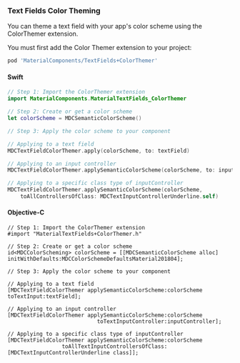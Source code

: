 ### Text Fields Color Theming

You can theme a text field with your app's color scheme using the ColorThemer extension.

You must first add the Color Themer extension to your project:

```bash
pod 'MaterialComponents/TextFields+ColorThemer'
```

<!--<div class="material-code-render" markdown="1">-->
#### Swift
```swift
// Step 1: Import the ColorThemer extension
import MaterialComponents.MaterialTextFields_ColorThemer

// Step 2: Create or get a color scheme
let colorScheme = MDCSemanticColorScheme()

// Step 3: Apply the color scheme to your component

// Applying to a text field
MDCTextFieldColorThemer.apply(colorScheme, to: textField)

// Applying to an input controller
MDCTextFieldColorThemer.applySemanticColorScheme(colorScheme, to: inputController)

// Applying to a specific class type of inputController
MDCTextFieldColorThemer.applySemanticColorScheme(colorScheme, 
    toAllControllersOfClass: MDCTextInputControllerUnderline.self)
```

#### Objective-C

```objc
// Step 1: Import the ColorThemer extension
#import "MaterialTextFields+ColorThemer.h"

// Step 2: Create or get a color scheme
id<MDCColorScheming> colorScheme = [[MDCSemanticColorScheme alloc] initWithDefaults:MDCColorSchemeDefaultsMaterial201804];

// Step 3: Apply the color scheme to your component

// Applying to a text field
[MDCTextFieldColorThemer applySemanticColorScheme:colorScheme toTextInput:textField];

// Applying to an input controller
[MDCTextFieldColorThemer applySemanticColorScheme:colorScheme
                            toTextInputController:inputController];

// Applying to a specific class type of inputController
[MDCTextFieldColorThemer applySemanticColorScheme:colorScheme 
                 toAllTextInputControllersOfClass:[MDCTextInputControllerUnderline class]];
```
<!--</div>-->
